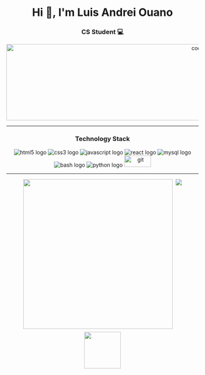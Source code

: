   <div align="center">
    <h1>Hi 👋, I'm Luis Andrei Ouano</h1>
    <h3>CS Student 💻</h3>
    <img alt="coding" width="1000" height="200" src="https://i.pinimg.com/736x/7d/5e/8a/7d5e8a8b8985d2b1881ec5864b4aa70d.jpg">
  </div>

---

<div align="center">
  <h3>Technology Stack</h3>
  <img src="https://img.shields.io/badge/HTML5-E34F26?logo=html5&logoColor=white&style=for-the-badge" alt="html5 logo"  />
  <img src="https://img.shields.io/badge/CSS3-1572B6?logo=css3&logoColor=white&style=for-the-badge" alt="css3 logo"  />
  <img src="https://img.shields.io/badge/JavaScript-F7DF1E?logo=javascript&logoColor=black&style=for-the-badge" alt="javascript logo"  />
  <img src="https://img.shields.io/badge/React-61DAFB?logo=react&logoColor=black&style=for-the-badge" alt="react logo"  />
  <img src="https://img.shields.io/badge/MySQL-005C84?style=for-the-badge&logo=mysql&logoColor=white" alt="mysql logo" />
  <img src="https://img.shields.io/badge/GNU Bash-4EAA25?logo=gnubash&logoColor=white&style=for-the-badge" alt="bash logo"  />
  <img src="https://img.shields.io/badge/Python-3776AB?logo=python&logoColor=white&style=for-the-badge" alt="python logo"  />
  <img src="https://img.shields.io/badge/GIT-E44C30?style=for-the-badge&logo=git&logoColor=white" alt="git" width="70" height="30"/>
</div>

---

<div align="center" style="display: flex; flex-direction: column; align-items: center; gap: 8px; width: 100%">
  <div style="display: flex; width: 100%; justify-content: center; gap: 8px">
    <img style="width: 392px" src="https://github-readme-stats.vercel.app/api?username=lowiswano&show_icons=true&theme=highcontrast"/>
    <img src="https://github-readme-stats.vercel.app/api/top-langs/?username=lowiswano&theme=highcontrast&layout=compact&hide=jupyter%20notebook" />
  </div>
  <img style="width: 96px;" src="https://komarev.com/ghpvc/?username=lowiswano&color=0c1116" />
</div>
